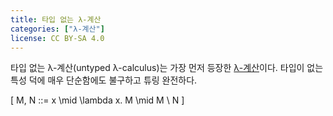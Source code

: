 ```yaml
---
title: 타입 없는 λ-계산
categories: ["λ-계산"]
license: CC BY-SA 4.0
---
```


타입 없는 λ-계산(untyped λ-calculus)는 가장 먼저 등장한 [λ-계산](λ-계산)이다.
타입이 없는 특성 덕에 매우 단순함에도 불구하고 튜링 완전하다.

\[ M, N ::= x \mid \lambda x. M \mid M \ N \]
